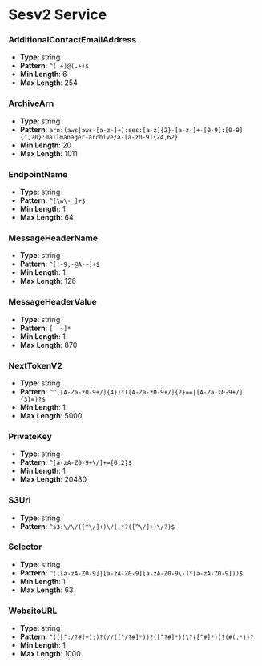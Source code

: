 # Sesv2 Service

### AdditionalContactEmailAddress
- **Type**: string
- **Pattern**: `^(.+)@(.+)$`
- **Min Length**: 6
- **Max Length**: 254

### ArchiveArn
- **Type**: string
- **Pattern**: `arn:(aws|aws-[a-z-]+):ses:[a-z]{2}-[a-z-]+-[0-9]:[0-9]{1,20}:mailmanager-archive/a-[a-z0-9]{24,62}`
- **Min Length**: 20
- **Max Length**: 1011

### EndpointName
- **Type**: string
- **Pattern**: `^[\w\-_]+$`
- **Min Length**: 1
- **Max Length**: 64

### MessageHeaderName
- **Type**: string
- **Pattern**: `^[!-9;-@A-~]+$`
- **Min Length**: 1
- **Max Length**: 126

### MessageHeaderValue
- **Type**: string
- **Pattern**: `[ -~]*`
- **Min Length**: 1
- **Max Length**: 870

### NextTokenV2
- **Type**: string
- **Pattern**: `^^([A-Za-z0-9+/]{4})*([A-Za-z0-9+/]{2}==|[A-Za-z0-9+/]{3}=)?$`
- **Min Length**: 1
- **Max Length**: 5000

### PrivateKey
- **Type**: string
- **Pattern**: `^[a-zA-Z0-9+\/]+={0,2}$`
- **Min Length**: 1
- **Max Length**: 20480

### S3Url
- **Type**: string
- **Pattern**: `^s3:\/\/([^\/]+)\/(.*?([^\/]+)\/?)$`

### Selector
- **Type**: string
- **Pattern**: `^(([a-zA-Z0-9]|[a-zA-Z0-9][a-zA-Z0-9\-]*[a-zA-Z0-9]))$`
- **Min Length**: 1
- **Max Length**: 63

### WebsiteURL
- **Type**: string
- **Pattern**: `^(([^:/?#]+):)?(//([^/?#]*))?([^?#]*)(\?([^#]*))?(#(.*))?`
- **Min Length**: 1
- **Max Length**: 1000

